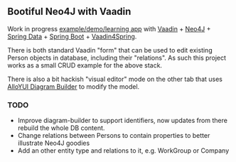 ## Bootiful Neo4J with Vaadin

Work in progress [example/demo/learning app](https://github.com/mstahv/bootiful-neo4j-with-vaadin) with 
[Vaadin](https://vaadin.com/home) + [Neo4J](http://www.neo4j.org) + 
[Spring Data](http://projects.spring.io/spring-data/) + 
[Spring Boot](http://projects.spring.io/spring-boot/) + 
[Vaadin4Spring](https://github.com/peholmst/vaadin4spring).

There is both standard Vaadin "form" that can be used to edit existing Person objects in database, including their "relations". As such this project works as a small CRUD example for the above stack.

There is also a bit hackish "visual editor" mode on the other tab that uses [AlloYUI Diagram Builder](http://alloyui.com/examples/diagram-builder/) to modify the model.

### TODO

 * Improve diagram-builder to support identifiers, now updates from there rebuild the whole DB content.
 * Change relations between Persons to contain properties to better illustrate Neo4J goodies
 * Add an other entity type and relations to it, e.g. WorkGroup or Company


